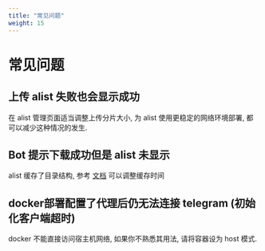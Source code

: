 ```yaml
---
title: "常见问题"
weight: 15
---
```


# 常见问题

## 上传 alist 失败也会显示成功

在 alist 管理页面适当调整上传分片大小, 为 alist 使用更稳定的网络环境部署, 都可以减少这种情况的发生.

## Bot 提示下载成功但是 alist 未显示

alist 缓存了目录结构, 参考 <a href="https://alist.nn.ci/zh/guide/drivers/common.html#缓存过期" target="_blank">文档</a> 可以调整缓存时间

## docker部署配置了代理后仍无法连接 telegram (初始化客户端超时)

docker 不能直接访问宿主机网络, 如果你不熟悉其用法, 请将容器设为 host 模式.